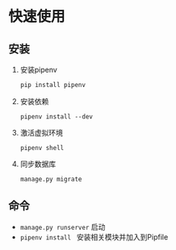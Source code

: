 # 快速使用

## 安装

1. 安装pipenv
    ```sh
    pip install pipenv
    ```
2. 安装依赖
    ```
    pipenv install --dev
    ```
3. 激活虚拟环境
    ```
    pipenv shell
    ```
4. 同步数据库
    ```
    manage.py migrate
    ```

## 命令

- `manage.py runserver` 启动
- `pipenv install ` 安装相关模块并加入到Pipfile